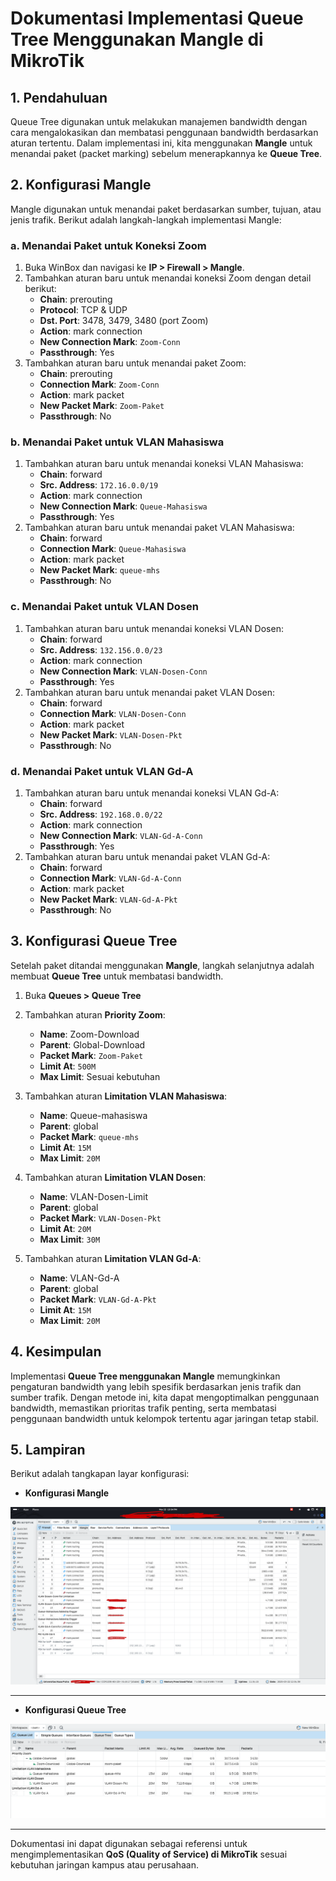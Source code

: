 # Dokumentasi Implementasi Queue Tree Menggunakan Mangle di MikroTik

## 1. Pendahuluan
Queue Tree digunakan untuk melakukan manajemen bandwidth dengan cara mengalokasikan dan membatasi penggunaan bandwidth berdasarkan aturan tertentu. Dalam implementasi ini, kita menggunakan **Mangle** untuk menandai paket (packet marking) sebelum menerapkannya ke **Queue Tree**.

## 2. Konfigurasi Mangle
Mangle digunakan untuk menandai paket berdasarkan sumber, tujuan, atau jenis trafik. Berikut adalah langkah-langkah implementasi Mangle:

### a. Menandai Paket untuk Koneksi Zoom
1. Buka WinBox dan navigasi ke **IP > Firewall > Mangle**.
2. Tambahkan aturan baru untuk menandai koneksi Zoom dengan detail berikut:
   - **Chain**: prerouting
   - **Protocol**: TCP & UDP
   - **Dst. Port**: 3478, 3479, 3480 (port Zoom)
   - **Action**: mark connection
   - **New Connection Mark**: `Zoom-Conn`
   - **Passthrough**: Yes
3. Tambahkan aturan baru untuk menandai paket Zoom:
   - **Chain**: prerouting
   - **Connection Mark**: `Zoom-Conn`
   - **Action**: mark packet
   - **New Packet Mark**: `Zoom-Paket`
   - **Passthrough**: No

### b. Menandai Paket untuk VLAN Mahasiswa
1. Tambahkan aturan baru untuk menandai koneksi VLAN Mahasiswa:
   - **Chain**: forward
   - **Src. Address**: `172.16.0.0/19`
   - **Action**: mark connection
   - **New Connection Mark**: `Queue-Mahasiswa`
   - **Passthrough**: Yes
2. Tambahkan aturan baru untuk menandai paket VLAN Mahasiswa:
   - **Chain**: forward
   - **Connection Mark**: `Queue-Mahasiswa`
   - **Action**: mark packet
   - **New Packet Mark**: `queue-mhs`
   - **Passthrough**: No

### c. Menandai Paket untuk VLAN Dosen
1. Tambahkan aturan baru untuk menandai koneksi VLAN Dosen:
   - **Chain**: forward
   - **Src. Address**: `132.156.0.0/23`
   - **Action**: mark connection
   - **New Connection Mark**: `VLAN-Dosen-Conn`
   - **Passthrough**: Yes
2. Tambahkan aturan baru untuk menandai paket VLAN Dosen:
   - **Chain**: forward
   - **Connection Mark**: `VLAN-Dosen-Conn`
   - **Action**: mark packet
   - **New Packet Mark**: `VLAN-Dosen-Pkt`
   - **Passthrough**: No

### d. Menandai Paket untuk VLAN Gd-A
1. Tambahkan aturan baru untuk menandai koneksi VLAN Gd-A:
   - **Chain**: forward
   - **Src. Address**: `192.168.0.0/22`
   - **Action**: mark connection
   - **New Connection Mark**: `VLAN-Gd-A-Conn`
   - **Passthrough**: Yes
2. Tambahkan aturan baru untuk menandai paket VLAN Gd-A:
   - **Chain**: forward
   - **Connection Mark**: `VLAN-Gd-A-Conn`
   - **Action**: mark packet
   - **New Packet Mark**: `VLAN-Gd-A-Pkt`
   - **Passthrough**: No

## 3. Konfigurasi Queue Tree
Setelah paket ditandai menggunakan **Mangle**, langkah selanjutnya adalah membuat **Queue Tree** untuk membatasi bandwidth.

1. Buka **Queues > Queue Tree**
2. Tambahkan aturan **Priority Zoom**:
   - **Name**: Zoom-Download
   - **Parent**: Global-Download
   - **Packet Mark**: `Zoom-Paket`
   - **Limit At**: `500M`
   - **Max Limit**: Sesuai kebutuhan

3. Tambahkan aturan **Limitation VLAN Mahasiswa**:
   - **Name**: Queue-mahasiswa
   - **Parent**: global
   - **Packet Mark**: `queue-mhs`
   - **Limit At**: `15M`
   - **Max Limit**: `20M`

4. Tambahkan aturan **Limitation VLAN Dosen**:
   - **Name**: VLAN-Dosen-Limit
   - **Parent**: global
   - **Packet Mark**: `VLAN-Dosen-Pkt`
   - **Limit At**: `20M`
   - **Max Limit**: `30M`

5. Tambahkan aturan **Limitation VLAN Gd-A**:
   - **Name**: VLAN-Gd-A
   - **Parent**: global
   - **Packet Mark**: `VLAN-Gd-A-Pkt`
   - **Limit At**: `15M`
   - **Max Limit**: `20M`

## 4. Kesimpulan
Implementasi **Queue Tree menggunakan Mangle** memungkinkan pengaturan bandwidth yang lebih spesifik berdasarkan jenis trafik dan sumber trafik. Dengan metode ini, kita dapat mengoptimalkan penggunaan bandwidth, memastikan prioritas trafik penting, serta membatasi penggunaan bandwidth untuk kelompok tertentu agar jaringan tetap stabil.

## 5. Lampiran
Berikut adalah tangkapan layar konfigurasi:
- **Konfigurasi Mangle** 
<img src="img/network/Mangle.png" alt="Tampilan Mangle" width="600">

---

- **Konfigurasi Queue Tree** 
<img src="img/network/queue-tree.png" alt="Tampilan Queue Tree" width="600">

---

Dokumentasi ini dapat digunakan sebagai referensi untuk mengimplementasikan **QoS (Quality of Service) di MikroTik** sesuai kebutuhan jaringan kampus atau perusahaan.

